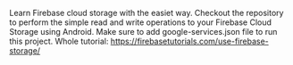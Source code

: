 Learn Firebase cloud storage with the easiet way. 
Checkout the repository to perform the simple read and write operations to your Firebase Cloud Storage using Android. 
Make sure to add google-services.json file to run this project.
Whole tutorial: https://firebasetutorials.com/use-firebase-storage/

